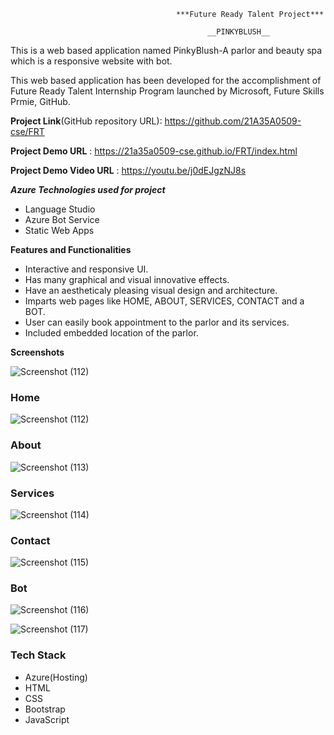 
                      
                                         ***Future Ready Talent Project***

                                                __PINKYBLUSH__

This is a web based application named PinkyBlush-A parlor and beauty spa which is a responsive website with bot.

This web based application has been developed for the accomplishment of Future Ready Talent Internship Program launched by Microsoft, Future Skills Prmie, GitHub. 

**Project Link**(GitHub repository URL): https://github.com/21A35A0509-cse/FRT

**Project Demo URL** : https://21a35a0509-cse.github.io/FRT/index.html

**Project Demo Video URL** : https://youtu.be/j0dEJgzNJ8s

***Azure Technologies used for project***
- Language Studio
- Azure Bot Service
- Static Web Apps

**Features and Functionalities**

- Interactive and responsive UI.
- Has many graphical and  visual innovative effects.
- Have an aestheticaly pleasing visual design and architecture.
- Imparts web pages like HOME, ABOUT, SERVICES, CONTACT and a BOT.
- User can easily book appointment to the parlor and its services.
- Included embedded location of the parlor.

**Screenshots**

![Screenshot (112)](https://github.com/21A35A0509-cse/FRT/assets/110163097/aa766b83-025c-4f48-8264-8b9944c168e0)


### Home
![Screenshot (112)](https://github.com/21A35A0509-cse/FRT/assets/110163097/dcdc16d7-b7b3-492f-abc2-a71e9b9e2fe7)


### About


![Screenshot (113)](https://github.com/21A35A0509-cse/FRT/assets/110163097/e0e08e44-5627-44ef-a50f-0a204f0d1442)

### Services

![Screenshot (114)](https://github.com/21A35A0509-cse/FRT/assets/110163097/82b254f2-37d1-4792-99d8-c000df72f690)

### Contact

![Screenshot (115)](https://github.com/21A35A0509-cse/FRT/assets/110163097/4d3429e0-2704-4965-8568-1c3e9b3d1caf)

### Bot

![Screenshot (116)](https://github.com/21A35A0509-cse/FRT/assets/110163097/f133c402-c3c9-48e7-902b-6cc8078dd5b1)

![Screenshot (117)](https://github.com/21A35A0509-cse/FRT/assets/110163097/4638cb8e-7c54-4c27-8fe4-7f02afae3a51)

### Tech Stack

- Azure(Hosting)
- HTML
- CSS
- Bootstrap
- JavaScript

